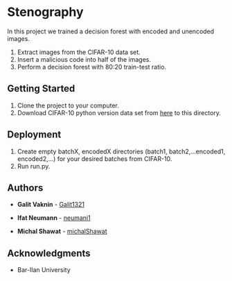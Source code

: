 # Stenography

In this project we trained a decision forest with encoded and unencoded images.
1. Extract images from the CIFAR-10 data set.
2. Insert a malicious code into half of the images.
3. Perform a decision forest with 80:20 train-test ratio.

## Getting Started

1. Clone the project to your computer.
2. Download CIFAR-10 python version data set from [here](https://www.cs.toronto.edu/~kriz/cifar.html) to this directory.

## Deployment

1. Create empty batchX, encodedX directories (batch1, batch2,...encoded1, encoded2,...) for your desired batches from CIFAR-10.
2. Run run.py.

## Authors

* **Galit Vaknin** - [Galit1321](https://github.com/Galit1321)

* **Ifat Neumann** - [neumani1](https://github.com/neumani1)

* **Michal Shawat** - [michalShawat](https://github.com/michalShawat)

## Acknowledgments

* Bar-Ilan University
